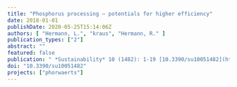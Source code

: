 ```yaml
---
title: "Phosphorus processing – potentials for higher efficiency"
date: 2018-01-01
publishDate: 2020-05-25T15:14:06Z
authors: [ "Hermann, L.", "kraus", "Hermann, R." ]
publication_types: ["2"]
abstract: ""
featured: false
publication: " *Sustainability* 10 (1482): 1-19 [10.3390/su10051482](https://doi.org/10.3390/su10051482)"
doi: "10.3390/su10051482"
projects: ["phorwaerts"]
---
```


